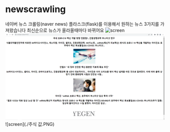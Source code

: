 # newscrawling
네이버 뉴스 크롤링(naver news)
플라스크(flask)를 이용해서 원하는 뉴스 3가지를 가져왔습니다
최신순으로 뉴스가 올라올때마다 바뀌어요 
![screen](./뉴스크롤링.PNG)
![screen](./아이진크롤링.PNG)
![screen](./주식 값.PNG)
